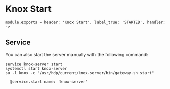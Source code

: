 
# Knox Start

    module.exports = header: 'Knox Start', label_true: 'STARTED', handler: ->

## Service

You can also start the server manually with the following command:

```
service knox-server start
systemctl start knox-server
su -l knox -c "/usr/hdp/current/knox-server/bin/gateway.sh start"
```

      @service.start name: 'knox-server'
